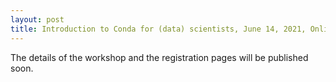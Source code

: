 ```yaml
---
layout: post
title: Introduction to Conda for (data) scientists, June 14, 2021, Online
---
```

The details of the workshop and the registration pages will be published soon.

